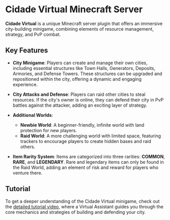 # Cidade Virtual Minecraft Server

**Cidade Virtual** is a unique Minecraft server plugin that offers an immersive city-building minigame, combining elements of resource management, strategy, and PvP combat.

## Key Features

- **City Minigame**: Players can create and manage their own cities, including essential structures like Town Halls, Generators, Deposits, Armories, and Defense Towers. These structures can be upgraded and repositioned within the city, offering a dynamic and engaging experience.

- **City Attacks and Defense**: Players can raid other cities to steal resources. If the city's owner is online, they can defend their city in PvP battles against the attacker, adding an exciting layer of strategy.

- **Additional Worlds**:
  - **Newbie World**: A beginner-friendly, infinite world with land protection for new players.
  - **Raid World**: A more challenging world with limited space, featuring trackers to encourage players to create hidden bases and raid others.

- **Item Rarity System**: Items are categorized into three rarities: **COMMON**, **RARE**, and **LEGENDARY**. Rare and legendary items can only be found in the Raid World, adding an element of risk and reward for players who venture there.

## Tutorial

To get a deeper understanding of the Cidade Virtual minigame, check out the [detailed tutorial video](#), where a Virtual Assistant guides you through the core mechanics and strategies of building and defending your city.
